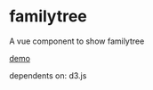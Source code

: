 # familytree
A vue component to show familytree

[demo](https://jinfang134.github.io/vue-familytree/)


dependents on: d3.js